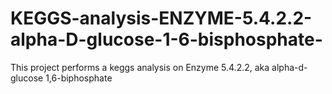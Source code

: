 # KEGGS-analysis-ENZYME-5.4.2.2-alpha-D-glucose-1-6-bisphosphate-
This project performs a keggs analysis on Enzyme 5.4.2.2, aka alpha-d-glucose 1,6-biphosphate
